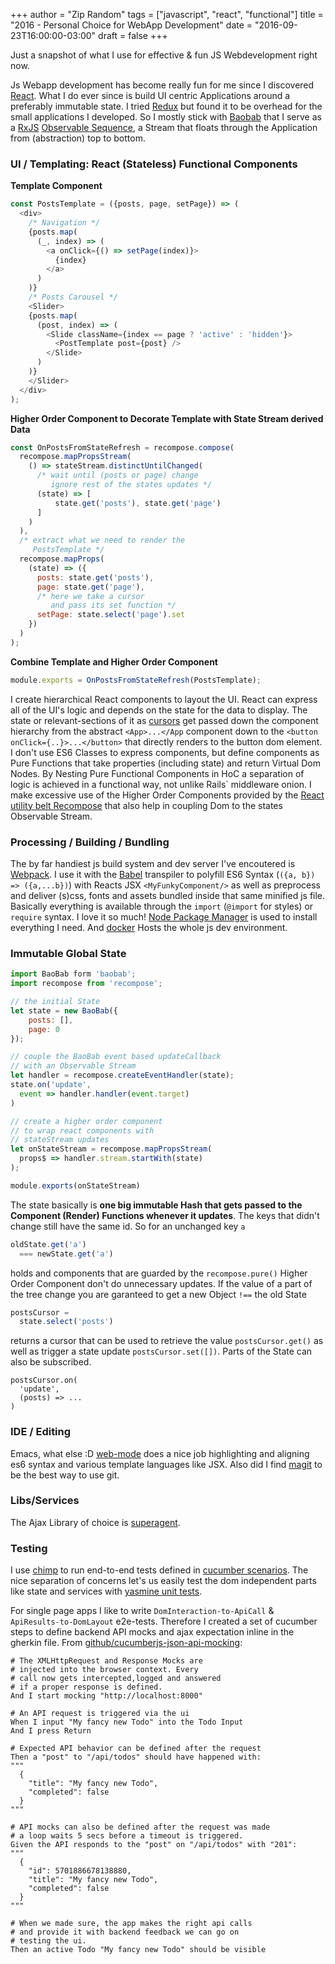 +++
author = "Zip Random"
tags = ["javascript", "react", "functional"]
title = "2016 - Personal Choice for WebApp Development"
date = "2016-09-23T16:00:00-03:00"
draft = false
+++

Just a snapshot of what I use for effective & fun JS Webdevelopment right now.

<!--more-->

Js Webapp development has become really fun for me since I discovered [React](https://facebook.github.io/react/). What I do ever since is build UI centric Applications around a preferably immutable state. I tried [Redux](http://redux.js.org/) but found it to be overhead for the small applications I developed. So I mostly stick with [Baobab](https://github.com/Yomguithereal/baobab) that I serve as a [RxJS](https://github.com/Reactive-Extensions/RxJS) [Observable Sequence](https://github.com/Reactive-Extensions/RxJS/blob/master/doc/gettingstarted/creating.md), a Stream that floats through the Application from (abstraction) top to bottom.

### UI / Templating: React (Stateless) Functional Components

**Template Component**
```javascript
const PostsTemplate = ({posts, page, setPage}) => (
  <div>
    /* Navigation */
    {posts.map(
      (_, index) => (
        <a onClick={() => setPage(index)}>
          {index}
        </a>
      )
    )}
    /* Posts Carousel */
    <Slider>
    {posts.map(
      (post, index) => (
        <Slide className={index == page ? 'active' : 'hidden'}>
          <PostTemplate post={post} />
        </Slide>
      )
    )}
    </Slider>
  </div>
);
```

**Higher Order Component to Decorate Template with State Stream derived Data**
```javascript
const OnPostsFromStateRefresh = recompose.compose(
  recompose.mapPropsStream(
    () => stateStream.distinctUntilChanged(
      /* wait until (posts or page) change
         ignore rest of the states updates */
      (state) => [
          state.get('posts'), state.get('page')
      ]
    )
  ),
  /* extract what we need to render the
     PostsTemplate */
  recompose.mapProps(
    (state) => ({
      posts: state.get('posts'),
      page: state.get('page'),
      /* here we take a cursor
         and pass its set function */
      setPage: state.select('page').set
    })
  )
);
```

**Combine Template and Higher Order Component**
```javascript
module.exports = OnPostsFromStateRefresh(PostsTemplate);
```

I create hierarchical React components to layout the UI. React can express all of the UI's logic and depends on the state for the data to display. The state or relevant-sections of it as [cursors](https://github.com/Yomguithereal/baobab#cursors) get passed down the component hierarchy from the abstract ```<App>...</App``` component down to the ```<button onClick={..}>...</button>``` that directly renders to the button dom element. I don't use ES6 Classes to express components, but define components as Pure Functions that take properties (including state) and return Virtual Dom Nodes. By Nesting Pure Functional Components in HoC a separation of logic is achieved in a functional way, not unlike Rails` middleware onion. I make excessive use of the Higher Order Components provided by the [React utility belt Recompose](https://github.com/acdlite/recompose/blob/master/docs/API.md) that also help in coupling Dom to the states Observable Stream.

### Processing / Building / Bundling

The by far handiest js build system and dev server I've encoutered is [Webpack](https://webpack.github.io/). I use it with the [Babel](https://babeljs.io/docs/setup/#installation) transpiler to polyfill ES6 Syntax (```({a, b}) => ({a,...b})```) with Reacts JSX ```<MyFunkyComponent/>``` as well as preprocess and deliver (s)css, fonts and assets bundled inside that same minified js file. Basically everything is available through the ```import``` (```@import``` for styles) or ```require``` syntax. I love it so much! [Node Package Manager](https://www.npmjs.com/) is used to install everything I need. And [docker](https://www.docker.com/) Hosts the whole js dev environment.

### Immutable Global State
```javascript
import BaoBab form 'baobab';
import recompose from 'recompose';

// the initial State
let state = new BaoBab({
    posts: [],
    page: 0
});

// couple the BaoBab event based updateCallback
// with an Observable Stream
let handler = recompose.createEventHandler(state);
state.on('update',
  event => handler.handler(event.target)
)

// create a higher order component
// to wrap react components with
// stateStream updates
let onStateStream = recompose.mapPropsStream(
  props$ => handler.stream.startWith(state)
);

module.exports(onStateStream)
```

The state basically is **one big immutable Hash that gets passed to the Component (Render) Functions whenever it updates**. The keys that didn't change still have the same id. So for an unchanged key ```a```

```javascript
oldState.get('a')
  === newState.get('a')
```

holds and components that are guarded by the ```recompose.pure()``` Higher Order Component don't do unnecessary updates. If the value of a part of the tree change you are garanteed to get a new Object ```!==``` the old State

```javascript
postsCursor =
  state.select('posts')
```

returns a cursor that can be used to retrieve the value ```postsCursor.get()``` as well as trigger a state update ```postsCursor.set([])```. Parts of the State can also be subscribed.

```javasrcript
postsCursor.on(
  'update',
  (posts) => ...
)
```

### IDE / Editing

Emacs, what else :D [web-mode](http://web-mode.org/) does a nice job highlighting and aligning es6 syntax and various template languages like JSX. Also did I find [magit](https://magit.vc/) to be the best way to use git.

### Libs/Services

The Ajax Library of choice is [superagent](http://visionmedia.github.io/superagent/).

### Testing

I use [chimp](https://chimp.readme.io/) to run end-to-end tests defined in [cucumber scenarios](https://chimp.readme.io/docs/getting-started). The nice separation of concerns let's us easily test the dom independent parts like state and services with [yasmine unit tests](http://jasmine.github.io/).

For single page apps I like to write ```DomInteraction-to-ApiCall``` & ```ApiResults-to-DomLayout``` e2e-tests. Therefore I created a set of cucumber steps to define backend API mocks and ajax expectation inline in the gherkin file. From [github/cucumberjs-json-api-mocking](https://github.com/ziprandom/cucumberjs-json-api-mocking):

```gherkin
# The XMLHttpRequest and Response Mocks are
# injected into the browser context. Every
# call now gets intercepted,logged and answered
# if a proper response is defined.
And I start mocking "http://localhost:8000"

# An API request is triggered via the ui
When I input "My fancy new Todo" into the Todo Input
And I press Return

# Expected API behavior can be defined after the request
Then a "post" to "/api/todos" should have happened with:
"""
  {
    "title": "My fancy new Todo",
    "completed": false
  }
"""

# API mocks can also be defined after the request was made
# a loop waits 5 secs before a timeout is triggered.
Given the API responds to the "post" on "/api/todos" with "201":
"""
  {
    "id": 5701886678138880,
    "title": "My fancy new Todo",
    "completed": false
  }
"""

# When we made sure, the app makes the right api calls
# and provide it with backend feedback we can go on
# testing the ui.
Then an active Todo "My fancy new Todo" should be visible
```
